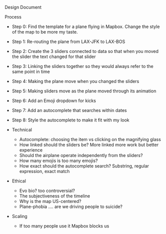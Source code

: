 Design Document

Process
  * Step 0: Find the template for a plane flying in Mapbox. Change the style of the map to be more my taste.
  * Step 1: Re-routing the plane from LAX-JFK to LAX-BOS
  * Step 2: Create the 3 sliders connected to data so that when you moved the slider the text changed for that slider
  * Step 3: Linking the sliders together so they would always refer to the same point in time
  * Step 4: Making the plane move when you changed the sliders
  * Step 5: Making sliders move as the plane moved through its animation
  * Step 6: Add an Emoji dropdown for kicks
  * Step 7: Add an autocomplete that searches within dates
  * Step 8: Style the autocomplete to make it fit with my look

* Technical
  * Autocomplete: choosing the item vs clicking on the magnifying glass
  * How linked should the sliders be? More linked more work but better experience
  * Should the airplane operate independently from the sliders?
  * How many emojis is too many emojis?
  * How exact should the autocomplete search? Substring, regular expression, exact match

* Ethical
  * Evo bio? too controversial?
  * The subjectiveness of the timeline
  * Why is the map US-centered?
  * Plane-phobia .... are we driving people to suicide?

* Scaling
  * If too many people use it Mapbox blocks us
